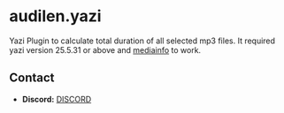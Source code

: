 # audilen.yazi
Yazi Plugin to calculate total duration of all selected mp3 files. It required yazi version 25.5.31 or above and [mediainfo](https://mediaarea.net/en/MediaInfo/Download) to work.


## Contact

*   **Discord:** [DISCORD](HTTPS://discordapp.com/users/399257188138483713)
